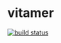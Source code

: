 vitamer
=======

[![build status](https://secure.travis-ci.org/WebReflection/vitamer.svg)](http://travis-ci.org/WebReflection/vitamer)


